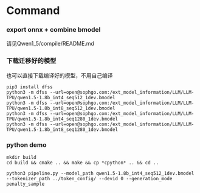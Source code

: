 # Command

### export onnx + combine bmodel
请见Qwen1_5/compile/README.md

### 下载迁移好的模型
也可以直接下载编译好的模型，不用自己编译
```shell
pip3 install dfss
python3 -m dfss --url=open@sophgo.com:/ext_model_information/LLM/LLM-TPU/qwen1.5-1.8b_int4_seq512_1dev.bmodel
python3 -m dfss --url=open@sophgo.com:/ext_model_information/LLM/LLM-TPU/qwen1.5-1.8b_int8_seq512_1dev.bmodel
python3 -m dfss --url=open@sophgo.com:/ext_model_information/LLM/LLM-TPU/qwen1.5-1.8b_int4_seq1280_1dev.bmodel
python3 -m dfss --url=open@sophgo.com:/ext_model_information/LLM/LLM-TPU/qwen1.5-1.8b_int8_seq1280_1dev.bmodel
```

### python demo

```shell
mkdir build
cd build && cmake .. && make && cp *cpython* .. && cd ..

python3 pipeline.py --model_path qwen1.5-1.8b_int4_seq512_1dev.bmodel --tokenizer_path ../token_config/ --devid 0 --generation_mode penalty_sample
```
